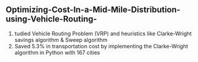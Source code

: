 ## Optimizing-Cost-In-a-Mid-Mile-Distribution-using-Vehicle-Routing-
1. tudied Vehicle Routing Problem (VRP) and heuristics like Clarke-Wright savings algorithm & Sweep algorithm
2. Saved 5.3% in transportation cost by implementing the Clarke-Wright algorithm in Python with 167 cities
